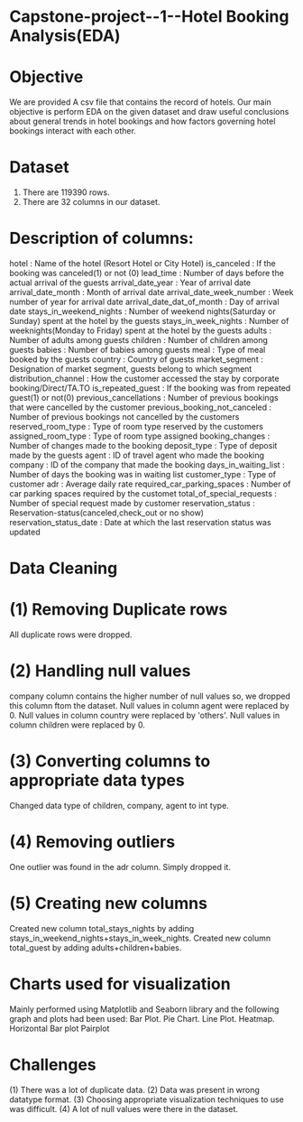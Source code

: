 # Capstone-project--1--Hotel Booking Analysis(EDA)
# Objective
We are provided A csv file that contains the record of hotels.
Our main objective is perform EDA on the given dataset and draw useful conclusions about general trends in hotel bookings and how factors governing hotel bookings interact with each other.
# Dataset
1) There are 119390 rows.
2) There are 32 columns in our dataset.
# Description of columns:
hotel : Name of the hotel (Resort Hotel or City Hotel)
is_canceled : If the booking was canceled(1) or not (0)
lead_time : Number of days before the actual arrival of the guests
arrival_date_year : Year of arrival date
arrival_date_month : Month of arrival date
arrival_date_week_number : Week number of year for arrival date
arrival_date_dat_of_month : Day of arrival date
stays_in_weekend_nights : Number of weekend nights(Saturday or Sunday) spent at the hotel by the guests
stays_in_week_nights : Number of weeknights(Monday to Friday) spent at the hotel by the guests
adults : Number of adults among guests
children : Number of children among guests
babies : Number of babies among guests
meal : Type of meal booked by the guests
country : Country of guests
market_segment : Designation of market segment, guests belong to which segment
distribution_channel : How the customer accessed the stay by corporate booking/Direct/TA.TO
is_repeated_guest : If the booking was from repeated guest(1) or not(0)
previous_cancellations : Number of previous bookings that were cancelled by the customer
previous_booking_not_canceled : Number of previous bookings not cancelled by the customers
reserved_room_type : Type of room type reserved by the customers
assigned_room_type : Type of room type assigned
booking_changes : Number of changes made to the booking
deposit_type : Type of deposit made by the guests
agent : ID of travel agent who made the booking
company : ID of the company that made the booking
days_in_waiting_list : Number of days the booking was in waiting list
customer_type : Type of customer
adr : Average daily rate
required_car_parking_spaces : Number of car parking spaces required by the customet
total_of_special_requests : Number of special request made by customer
reservation_status : Reservation-status(canceled,check_out or no show)
reservation_status_date : Date at which the last reservation status was updated
# Data Cleaning
# (1) Removing Duplicate rows
All duplicate rows were dropped.

# (2) Handling null values
company column contains the higher number of null values so, we dropped this column ftom the dataset.
Null values in column agent were replaced by 0.
Null values in column country were replaced by 'others'.
Null values in column children were replaced by 0.
# (3) Converting columns to appropriate data types
Changed data type of children, company, agent to int type.
# (4) Removing outliers
One outlier was found in the adr column. Simply dropped it.
# (5) Creating new columns
Created new column total_stays_nights by adding stays_in_weekend_nights+stays_in_week_nights.
Created new column total_guest by adding adults+children+babies.
# Charts used for visualization
Mainly performed using Matplotlib and Seaborn library and the following graph and plots had been used:
Bar Plot.
Pie Chart.
Line Plot.
Heatmap.
Horizontal Bar plot
Pairplot
# Challenges
(1) There was a lot of duplicate data.
(2) Data was present in wrong datatype format.
(3) Choosing appropriate visualization techniques to use was difficult.
(4) A lot of null values were there in the dataset.
